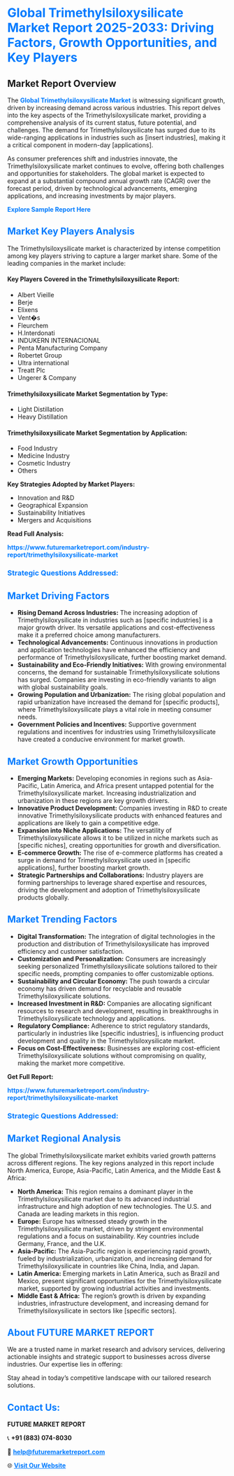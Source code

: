 <h1 style="color: #007BFF;">Global Trimethylsiloxysilicate Market Report 2025-2033: Driving Factors, Growth Opportunities, and Key Players</h1>

<section id="overview">
<h2>Market Report Overview</h2>
<p>The <a href="https://www.futuremarketreport.com/industry-report/trimethylsiloxysilicate-market" style="color: #007BFF; text-decoration: none;"><strong>Global Trimethylsiloxysilicate Market</strong></a> is witnessing significant growth, driven by increasing demand across various industries. This report delves into the key aspects of the Trimethylsiloxysilicate market, providing a comprehensive analysis of its current status, future potential, and challenges. The demand for Trimethylsiloxysilicate has surged due to its wide-ranging applications in industries such as [insert industries], making it a critical component in modern-day [applications].</p>
<p>As consumer preferences shift and industries innovate, the Trimethylsiloxysilicate market continues to evolve, offering both challenges and opportunities for stakeholders. The global market is expected to expand at a substantial compound annual growth rate (CAGR) over the forecast period, driven by technological advancements, emerging applications, and increasing investments by major players.</p>
</section>

<section id="overview">
<p><a href="https://www.futuremarketreport.com/request-sample/reportId=33365" style="color: #007BFF; text-decoration: none;"><strong>Explore Sample Report Here</strong></a></p>
</section>

<section id="key-players">
<h2 style="color: #007BFF;">Market Key Players Analysis</h2>
<p>The Trimethylsiloxysilicate market is characterized by intense competition among key players striving to capture a larger market share. Some of the leading companies in the market include:</p>
<h4>Key Players Covered in the Trimethylsiloxysilicate Report:</h4>
<ul><li>Albert Vieille</li><li>Berje</li><li>Elixens</li><li>Vent�s</li><li>Fleurchem</li><li>H.Interdonati</li><li>INDUKERN INTERNACIONAL</li><li>Penta Manufacturing Company</li><li>Robertet Group</li><li>Ultra international</li><li>Treatt Plc</li><li>Ungerer &amp; Company</li></ul>
<h4>Trimethylsiloxysilicate Market Segmentation by Type:</h4>
<ul><li>Light Distillation</li><li>Heavy Distillation</li></ul>

<h4>Trimethylsiloxysilicate Market Segmentation by Application:</h4>
<ul><li>Food Industry</li><li>Medicine Industry</li><li>Cosmetic Industry</li><li>Others</li></ul>
<p><strong>Key Strategies Adopted by Market Players:</strong></p>
<ul>
<li>Innovation and R&D</li>
<li>Geographical Expansion</li>
<li>Sustainability Initiatives</li>
<li>Mergers and Acquisitions</li>
</ul>
</section>

<section>
<p><strong>Read Full Analysis: </strong></p><a href="https://www.futuremarketreport.com/industry-report/trimethylsiloxysilicate-market" style="color: #007BFF; text-decoration: none;"><strong>https://www.futuremarketreport.com/industry-report/trimethylsiloxysilicate-market</strong></a>
<h3 style="color: #007BFF;">Strategic Questions Addressed:</h3>
</section>

<section id="driving-factors">
<h2 style="color: #007BFF;">Market Driving Factors</h2>
<ul>
<li><strong>Rising Demand Across Industries:</strong> The increasing adoption of Trimethylsiloxysilicate in industries such as [specific industries] is a major growth driver. Its versatile applications and cost-effectiveness make it a preferred choice among manufacturers.</li>
<li><strong>Technological Advancements:</strong> Continuous innovations in production and application technologies have enhanced the efficiency and performance of Trimethylsiloxysilicate, further boosting market demand.</li>
<li><strong>Sustainability and Eco-Friendly Initiatives:</strong> With growing environmental concerns, the demand for sustainable Trimethylsiloxysilicate solutions has surged. Companies are investing in eco-friendly variants to align with global sustainability goals.</li>
<li><strong>Growing Population and Urbanization:</strong> The rising global population and rapid urbanization have increased the demand for [specific products], where Trimethylsiloxysilicate plays a vital role in meeting consumer needs.</li>
<li><strong>Government Policies and Incentives:</strong> Supportive government regulations and incentives for industries using Trimethylsiloxysilicate have created a conducive environment for market growth.</li>
</ul>
</section>

<section id="growth-opportunities">
<h2 style="color: #007BFF;">Market Growth Opportunities</h2>
<ul>
<li><strong>Emerging Markets:</strong> Developing economies in regions such as Asia-Pacific, Latin America, and Africa present untapped potential for the Trimethylsiloxysilicate market. Increasing industrialization and urbanization in these regions are key growth drivers.</li>
<li><strong>Innovative Product Development:</strong> Companies investing in R&D to create innovative Trimethylsiloxysilicate products with enhanced features and applications are likely to gain a competitive edge.</li>
<li><strong>Expansion into Niche Applications:</strong> The versatility of Trimethylsiloxysilicate allows it to be utilized in niche markets such as [specific niches], creating opportunities for growth and diversification.</li>
<li><strong>E-commerce Growth:</strong> The rise of e-commerce platforms has created a surge in demand for Trimethylsiloxysilicate used in [specific applications], further boosting market growth.</li>
<li><strong>Strategic Partnerships and Collaborations:</strong> Industry players are forming partnerships to leverage shared expertise and resources, driving the development and adoption of Trimethylsiloxysilicate products globally.</li>
</ul>
</section>

<section id="trending-factors">
<h2 style="color: #007BFF;">Market Trending Factors</h2>
<ul>
<li><strong>Digital Transformation:</strong> The integration of digital technologies in the production and distribution of Trimethylsiloxysilicate has improved efficiency and customer satisfaction.</li>
<li><strong>Customization and Personalization:</strong> Consumers are increasingly seeking personalized Trimethylsiloxysilicate solutions tailored to their specific needs, prompting companies to offer customizable options.</li>
<li><strong>Sustainability and Circular Economy:</strong> The push towards a circular economy has driven demand for recyclable and reusable Trimethylsiloxysilicate solutions.</li>
<li><strong>Increased Investment in R&D:</strong> Companies are allocating significant resources to research and development, resulting in breakthroughs in Trimethylsiloxysilicate technology and applications.</li>
<li><strong>Regulatory Compliance:</strong> Adherence to strict regulatory standards, particularly in industries like [specific industries], is influencing product development and quality in the Trimethylsiloxysilicate market.</li>
<li><strong>Focus on Cost-Effectiveness:</strong> Businesses are exploring cost-efficient Trimethylsiloxysilicate solutions without compromising on quality, making the market more competitive.</li>
</ul>
</section>

<section>
<p><strong>Get Full Report: </strong></p><a href="https://www.futuremarketreport.com/industry-report/trimethylsiloxysilicate-market" style="color: #007BFF; text-decoration: none;"><strong>https://www.futuremarketreport.com/industry-report/trimethylsiloxysilicate-market</strong></a>
<h3 style="color: #007BFF;">Strategic Questions Addressed:</h3>
</section>


<section id="regional-analysis">
<h2 style="color: #007BFF;">Market Regional Analysis</h2>
<p>The global Trimethylsiloxysilicate market exhibits varied growth patterns across different regions. The key regions analyzed in this report include North America, Europe, Asia-Pacific, Latin America, and the Middle East & Africa:</p>
<ul>
<li><strong>North America:</strong> This region remains a dominant player in the Trimethylsiloxysilicate market due to its advanced industrial infrastructure and high adoption of new technologies. The U.S. and Canada are leading markets in this region.</li>
<li><strong>Europe:</strong> Europe has witnessed steady growth in the Trimethylsiloxysilicate market, driven by stringent environmental regulations and a focus on sustainability. Key countries include Germany, France, and the U.K.</li>
<li><strong>Asia-Pacific:</strong> The Asia-Pacific region is experiencing rapid growth, fueled by industrialization, urbanization, and increasing demand for Trimethylsiloxysilicate in countries like China, India, and Japan.</li>
<li><strong>Latin America:</strong> Emerging markets in Latin America, such as Brazil and Mexico, present significant opportunities for the Trimethylsiloxysilicate market, supported by growing industrial activities and investments.</li>
<li><strong>Middle East & Africa:</strong> The region’s growth is driven by expanding industries, infrastructure development, and increasing demand for Trimethylsiloxysilicate in sectors like [specific sectors].</li>
</ul>
</section>

<footer>
<h2 style="color: #007BFF;">About FUTURE MARKET REPORT</h2>
<p>We are a trusted name in market research and advisory services, delivering actionable insights and strategic support to businesses across diverse industries. Our expertise lies in offering:</p>

<p>Stay ahead in today’s competitive landscape with our tailored research solutions.</p>

<h2 style="color: #007BFF;">Contact Us:</h2>
<p><strong>FUTURE MARKET REPORT</strong></p>
<p>📞 <strong>+91 (883) 074-8030</strong></p>
<p>📧 <strong><a href="mailto:help@futuremarketreport.com" style="color: #007BFF;">help@futuremarketreport.com</a></strong></p>
<p>🌐 <strong><a href="https://www.futuremarketreport.com/" style="color: #007BFF;">Visit Our Website</a></strong></p>
</footer>